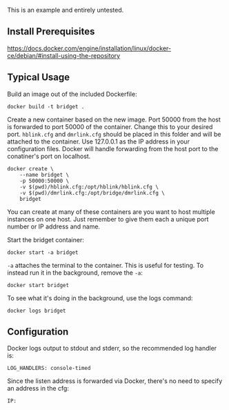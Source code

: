 This is an example and entirely untested.

## Install Prerequisites

https://docs.docker.com/engine/installation/linux/docker-ce/debian/#install-using-the-repository

## Typical Usage

Build an image out of the included Dockerfile:

    docker build -t bridget .

Create a new container based on the new image. Port 50000 from the host is forwarded to port 50000 of the container. Change this to your desired port. `hblink.cfg` and `dmrlink.cfg` should be placed in this folder and will be attached to the container. Use 127.0.0.1 as the IP address in your configuration files. Docker will handle forwarding from the host port to the conatiner's port on localhost.

    docker create \
        --name bridget \
        -p 50000:50000 \
        -v $(pwd)/hblink.cfg:/opt/hblink/hblink.cfg \
        -v $(pwd)/dmrlink.cfg:/opt/bridge/dmrlink.cfg \
        bridget

You can create at many of these containers are you want to host multiple instances on one host. Just remember to give them each a unique port number or IP address and name.

Start the bridget container:

    docker start -a bridget

`-a` attaches the terminal to the container. This is useful for testing. To instead run it in the background, remove the `-a`:

    docker start bridget

To see what it's doing in the background, use the logs command:

    docker logs bridget

## Configuration

Docker logs output to stdout and stderr, so the recommended log handler is:

    LOG_HANDLERS: console-timed

Since the listen address is forwarded via Docker, there's no need to specify an address in the cfg:

    IP:
